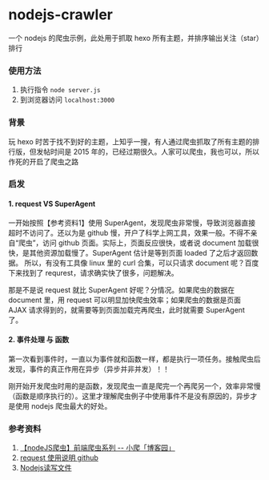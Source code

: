 # nodejs-crawler
一个 nodejs 的爬虫示例，此处用于抓取 hexo 所有主题，并排序输出关注（star）排行

### 使用方法
1. 执行指令 `node server.js`
2. 到浏览器访问 `localhost:3000`

### 背景
玩 hexo 时苦于找不到好的主题，上知乎一搜，有人通过爬虫抓取了所有主题的排行版，但发帖时间是 2015 年的，已经过期很久。人家可以爬虫，我也可以，所以作死的开启了爬虫之路

### 启发
#### 1. request VS SuperAgent
一开始按照【参考资料1】使用 SuperAgent，发现爬虫非常慢，导致浏览器直接超时不访问了。还以为是 github 慢，开户了科学上网工具，效果一般。不得不亲自“爬虫”，访问 github 页面。实际上，页面反应很快，或者说 document 加载很快，是其他资源加载慢了。SuperAgent 估计是等到页面 loaded 了之后才返回数据。
所以，有没有工具像 linux 里的 curl 合集，可以只请求 document 呢？百度下来找到了 requrest，请求确实快了很多，问题解决。

那是不是说 request 就比 SuperAgent 好呢？分情况。如果爬虫的数据在 document 里，用 request 可以明显加快爬虫效率；如果爬虫的数据是页面 AJAX 请求得到的，就需要等到页面加载完再爬虫，此时就需要 SuperAgent 了。

#### 2. 事件处理 与 函数
第一次看到事件时，一直以为事件就和函数一样，都是执行一项任务。接触爬虫后发现，事件的真正作用在异步（异步并非并发）！！

刚开始开发爬虫时用的是函数，发现爬虫一直是爬完一个再爬另一个，效率非常慢（函数是顺序执行的）。这里才理解爬虫例子中使用事件不是没有原因的，异步才是使用 nodejs 爬虫最大的好处。

### 参考资料
1. [【nodeJS爬虫】前端爬虫系列 -- 小爬「博客园」](http://www.cnblogs.com/coco1s/p/4954063.html)
2. [request 使用说明 github](https://github.com/request/request)
3. [Nodejs读写文件](http://www.cnblogs.com/lengyuhong/archive/2012/02/18/2265164.html)
